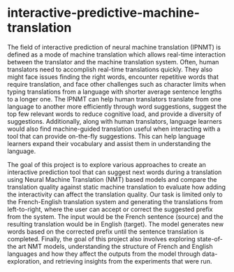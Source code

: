 # interactive-predictive-machine-translation

The field of interactive prediction of neural machine translation (IPNMT) is defined as a mode of machine translation which allows real-time interaction between the translator and the machine translation system. Often, human translators need to accomplish real-time translations quickly. They also might face issues finding the right words, encounter repetitive words that require translation, and face other challenges such as character limits when typing translations from a language with shorter average sentence lengths to a longer one. The IPNMT can help human translators translate from one language to another more efficiently through word suggestions, suggest the top few relevant words to reduce cognitive load, and provide a diversity of suggestions. Additionally, along with human translators, language learners would also find machine-guided translation useful when interacting with a tool that can provide on-the-fly suggestions. This can help language learners expand their vocabulary and assist them in understanding the language.
 
The goal of this project is to explore various approaches to create an interactive prediction tool that can suggest next words during a translation using Neural Machine Translation (NMT) based models and compare the translation quality against static machine translation to evaluate how adding the interactivity can affect the translation quality. Our task is limited only to the French-English translation system and generating the translations from left-to-right, where the user can accept or correct the suggested prefix from the system. The input would be the French sentence (source) and the resulting translation would be in English (target). The model generates new words based on the corrected prefix until the sentence translation is completed. Finally, the goal of this project also involves exploring state-of-the art NMT models, understanding the structure of French and English languages and how they affect the outputs from the model through data-exploration, and retrieving insights from the experiments that were run.
